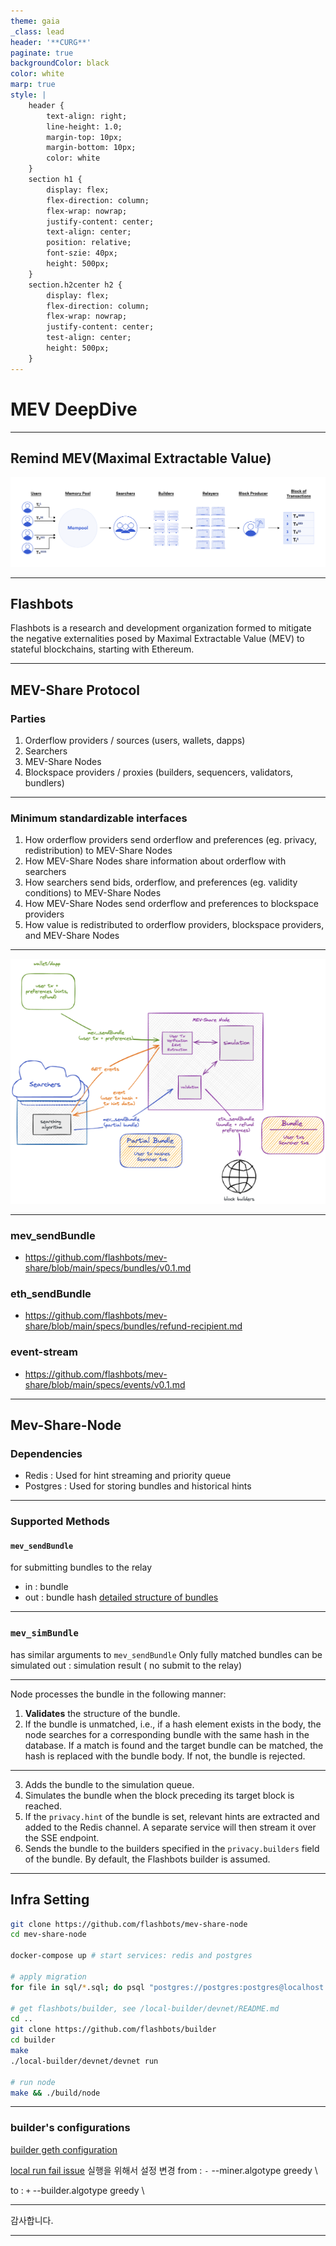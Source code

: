 ```yaml
---
theme: gaia
_class: lead
header: '**CURG**'
paginate: true
backgroundColor: black
color: white
marp: true
style: |
    header {
        text-align: right;
        line-height: 1.0;
        margin-top: 10px;
        margin-bottom: 10px;
        color: white
    }
    section h1 {
        display: flex;
        flex-direction: column;
        flex-wrap: nowrap;
        justify-content: center;
        text-align: center;
        position: relative;
        font-szie: 40px;
        height: 500px;
    }
    section.h2center h2 {
        display: flex;
        flex-direction: column;
        flex-wrap: nowrap;
        justify-content: center;
        test-align: center;
        height: 500px;
    }
---
```

<!-- _paginate: skip -->
# **MEV DeepDive**

---

## Remind MEV(Maximal Extractable Value)

![bg fit](./assets/mev-proccess.webp)

---

## Flashbots

Flashbots is a research and development organization formed to mitigate the negative externalities posed by Maximal Extractable Value (MEV) to stateful blockchains, starting with Ethereum.

---

## MEV-Share Protocol

### Parties

1. Orderflow providers / sources (users, wallets, dapps)
2. Searchers
3. MEV-Share Nodes
4. Blockspace providers / proxies (builders, sequencers, validators, bundlers)

---

### Minimum standardizable interfaces

1. How orderflow providers send orderflow and preferences (eg. privacy, redistribution) to MEV-Share Nodes
2. How MEV-Share Nodes share information about orderflow with searchers
3. How searchers send bids, orderflow, and preferences (eg. validity conditions) to MEV-Share Nodes
4. How MEV-Share Nodes send orderflow and preferences to blockspace providers
5. How value is redistributed to orderflow providers, blockspace providers, and MEV-Share Nodes

---

![bg fit](./assets/mev-share-architecture.png)

---

### mev_sendBundle

- <https://github.com/flashbots/mev-share/blob/main/specs/bundles/v0.1.md>

### eth_sendBundle

- <https://github.com/flashbots/mev-share/blob/main/specs/bundles/refund-recipient.md>

### event-stream

- <https://github.com/flashbots/mev-share/blob/main/specs/events/v0.1.md>

---

## Mev-Share-Node

### Dependencies

- Redis : Used for hint streaming and priority queue
- Postgres : Used for storing bundles and historical hints

---

### Supported Methods

#### `mev_sendBundle`

for submitting bundles to the relay

- in : bundle
- out : bundle hash
[detailed structure of bundles](https://docs.flashbots.net/flashbots-mev-share/searchers/understanding-bundles)

---

### `mev_simBundle`

has similar arguments to `mev_sendBundle`
Only fully matched bundles can be simulated
out : simulation result ( no submit to the relay)

---

Node processes the bundle in the following manner:

1. **Validates** the structure of the bundle.
2. If the bundle is unmatched, i.e., if a hash element exists in the body, the node searches for a corresponding bundle with the same hash in the database. If a match is found and the target bundle can be matched, the hash is replaced with the bundle body. If not, the bundle is rejected.

---

3. Adds the bundle to the simulation queue.
4. Simulates the bundle when the block preceding its target block is reached.
5. If the `privacy.hint` of the bundle is set, relevant hints are extracted and added to the Redis channel. A separate service will then stream it over the SSE endpoint.
6. Sends the bundle to the builders specified in the `privacy.builders` field of the bundle. By default, the Flashbots builder is assumed.

---

## Infra Setting

```bash
git clone https://github.com/flashbots/mev-share-node
cd mev-share-node

docker-compose up # start services: redis and postgres

# apply migration
for file in sql/*.sql; do psql "postgres://postgres:postgres@localhost:5432/postgres?sslmode=disable" -f $file; done

# get flashbots/builder, see /local-builder/devnet/README.md
cd ..
git clone https://github.com/flashbots/builder
cd builder
make
./local-builder/devnet/devnet run

# run node
make && ./build/node
```

---

### builder's configurations

[builder geth configuration](https://github.com/flashbots/builder/blob/main/local-builder/devnet/devnet)

[local run fail issue](https://github.com/flashbots/builder/issues/127)
실행을 위해서 설정 변경
from :
`-` --miner.algotype greedy \

to :
`+` --builder.algotype greedy \

---

감사합니다.

---
